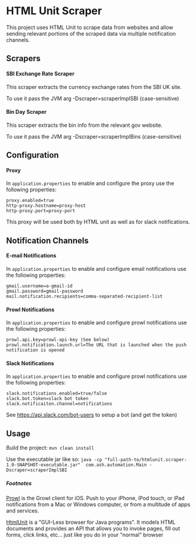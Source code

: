 HTML Unit Scraper
=================

This project uses HTML Unit to scrape data from websites and allow sending relevant portions of the scraped data via multiple notification channels. 

Scrapers 
-------------

#### SBI Exchange Rate Scraper

This scraper extracts the currency exchange rates from the SBI UK site.

To use it pass the JVM arg -Dscraper=scraperImplSBI (case-sensitive)

#### Bin Day Scraper

This scraper extracts the bin info from the relevant gov website.

To use it pass the JVM arg -Dscraper=scraperImplBins (case-sensitive)


Configuration 
-------------

#### Proxy
In `application.properties` to enable and configure the proxy use the following properties:

    proxy.enabled=true
    http-proxy.hostname=proxy-host
    http-proxy.port=proxy-port

This proxy will be used both by HTML unit as well as for slack notifications.

Notification Channels 
-------------

#### E-mail Notifications
In `application.properties` to enable and configure email notifications use the following properties:

    gmail.username=a-gmail-id
    gmail.password=gmail-password
    mail.notification.recipients=comma-separated-recipient-list

#### Prowl Notifications
In `application.properties` to enable and configure prowl notifications use the following properties:

    prowl.api.key=prowl-api-key (See below)
    prowl.notification.launch.url=The URL that is launched when the push notification is opened

#### Slack Notifications
In `application.properties` to enable and configure prowl notifications use the following properties:

    slack.notifications.enabled=true/false
    slack.bot.token=slack bot token
    slack.notificaiton.channel=notifications

See https://api.slack.com/bot-users to setup a bot (and get the token)

Usage 
-------------

Build the project:
`mvn clean install`
 
 Use the executable jar like so:
 `java -cp "full-path-to/htmlunit.scraper-1.0-SNAPSHOT-executable.jar"  com.ash.automation.Main -Dscraper=scraperImplSBI`


##### Footnotes
  
 [Prowl](http://prowlapp.com/) is the Growl client for iOS.
   Push to your iPhone, iPod touch, or iPad notifications from a Mac or
   Windows computer, or from a multitude of apps and services.
   
 [HtmlUnit](http://htmlunit.sourceforge.net/) is a "GUI-Less browser for Java programs". 
    It models HTML documents and provides an API that allows you to invoke pages, fill out forms, 
    click links, etc... just like you do in your "normal" browser

